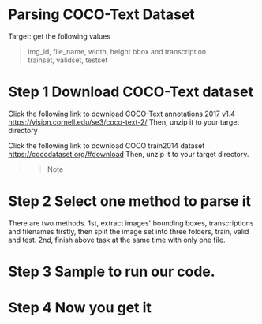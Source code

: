 # Parsing COCO-Text Dataset

Target: get the following values  
> img_id, file_name, width, height bbox and transcription  
> trainset, validset, testset

# Step 1 Download COCO-Text dataset
Click the following link to download COCO-Text annotations 2017 v1.4  
https://vision.cornell.edu/se3/coco-text-2/
Then, unzip it to your target directory

Click the following link to download COCO train2014 dataset  
https://cocodataset.org/#download
Then, unzip it to your target directory.  
>> Note



# Step 2 Select one method to parse it

There are two methods.
1st, extract images' bounding boxes, transcriptions and filenames firstly, then split the image set into three folders, train, valid and test.
2nd, finish above task at the same time with only one file.

# Step 3 Sample to run our code.


# Step 4 Now you get it
